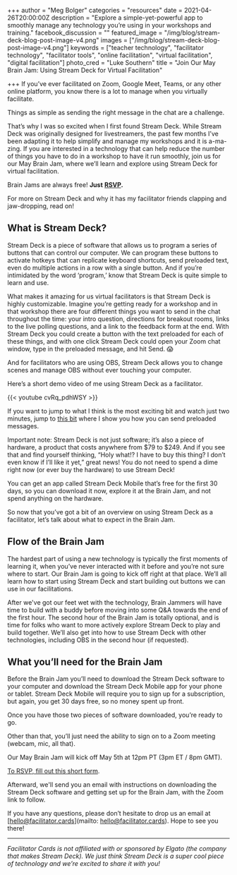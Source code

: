 +++
author = "Meg Bolger"
categories = "resources"
date = 2021-04-26T20:00:00Z
description = "Explore a simple-yet-powerful app to smoothly manage any technology you’re using in your workshops and training."
facebook_discussion = ""
featured_image = "/img/blog/stream-deck-blog-post-image-v4.png"
images = ["/img/blog/stream-deck-blog-post-image-v4.png"]
keywords = ["teacher technology", "facilitator technology", "facilitator tools", "online facilitation", "virtual facilitation", "digital facilitation"]
photo_cred = "Luke Southern"
title = "Join Our May Brain Jam: Using Stream Deck for Virtual Facilitation"

+++
If you’ve ever facilitated on Zoom, Google Meet, Teams, or any other online platform, you know there is a lot to manage when you virtually facilitate.

Things as simple as sending the right message in the chat are a challenge.

That’s why I was so excited when I first found Stream Deck. While Stream Deck was originally designed for livestreamers, the past few months I’ve been adapting it to help simplify and manage my workshops and it is a-ma-zing. If you are interested in a technology that can help reduce the number of things you have to do in a workshop to have it run smoothly, join us for our May Brain Jam, where we’ll learn and explore using Stream Deck for virtual facilitation.

Brain Jams are always free! **Just** [**RSVP**](https://airtable.com/shryTZVY7ieydXSAy)**.**

For more on Stream Deck and why it has my facilitator friends clapping and jaw-dropping, read on!

## What is Stream Deck?

Stream Deck is a piece of software that allows us to program a series of buttons that can control our computer. We can program these buttons to activate hotkeys that can replicate keyboard shortcuts, send preloaded text, even do multiple actions in a row with a single button. And if you’re intimidated by the word ‘program,’ know that Stream Deck is quite simple to learn and use.

What makes it amazing for us virtual facilitators is that Stream Deck is highly customizable. Imagine you’re getting ready for a workshop and in that workshop there are four different things you want to send in the chat throughout the time: your intro question, directions for breakout rooms, links to the live polling questions, and a link to the feedback form at the end. With Stream Deck you could create a button with the text preloaded for each of these things, and with one click Stream Deck could open your Zoom chat window, type in the preloaded message, and hit Send. 😱

And for facilitators who are using OBS, Stream Deck allows you to change scenes and manage OBS without ever touching your computer.

Here’s a short demo video of me using Stream Deck as a facilitator.

{{< youtube cvRq_pdhWSY >}}

If you want to jump to what I think is the most exciting bit and watch just two minutes, jump to [this bit](https://youtu.be/cvRq_pdhWSY?t=306) where I show you how you can send preloaded messages.

Important note: Stream Deck is not just software; it’s also a piece of hardware, a product that costs anywhere from $79 to $249. And if you see that and find yourself thinking, “Holy what!? I have to buy this thing? I don’t even know if I’ll like it yet,” great news! You do not need to spend a dime right now (or ever buy the hardware) to use Stream Deck!

You can get an app called Stream Deck Mobile that’s free for the first 30 days, so you can download it now, explore it at the Brain Jam, and not spend anything on the hardware.

So now that you’ve got a bit of an overview on using Stream Deck as a facilitator, let’s talk about what to expect in the Brain Jam.

## Flow of the Brain Jam

The hardest part of using a new technology is typically the first moments of learning it, when you’ve never interacted with it before and you’re not sure where to start. Our Brain Jam is going to kick off right at that place. We’ll all learn how to start using Stream Deck and start building out buttons we can use in our facilitations.

After we've got our feet wet with the technology, Brain Jammers will have time to build with a buddy before moving into some Q&A towards the end of the first hour. The second hour of the Brain Jam is totally optional, and is time for folks who want to more actively explore Stream Deck to play and build together. We’ll also get into how to use Stream Deck with other technologies, including OBS in the second hour (if requested).

## What you’ll need for the Brain Jam

Before the Brain Jam you’ll need to download the Stream Deck software to your computer and download the Stream Deck Mobile app for your phone or tablet. Stream Deck Mobile will require you to sign up for a subscription, but again, you get 30 days free, so no money spent up front.

Once you have those two pieces of software downloaded, you’re ready to go.

Other than that, you’ll just need the ability to sign on to a Zoom meeting (webcam, mic, all that).

Our May Brain Jam will kick off May 5th at 12pm PT (3pm ET / 8pm GMT).

[To RSVP, fill out this short form](https://airtable.com/shryTZVY7ieydXSAy).

Afterward, we'll send you an email with instructions on downloading the Stream Deck software and getting set up for the Brain Jam, with the Zoom link to follow.

If you have any questions, please don’t hesitate to drop us an email at [hello@facilitator.cards](mailto: hello@facilitator.cards). Hope to see you there!

***

_Facilitator Cards is not affiliated with or sponsored by Elgato (the company that makes Stream Deck). We just think Stream Deck is a super cool piece of technology and we’re excited to share it with you!_
